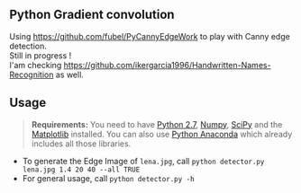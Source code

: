 Python Gradient convolution
----------------------

Using  https://github.com/fubel/PyCannyEdgeWork to play with Canny edge detection.  
Still in progress !  
I'am checking https://github.com/ikergarcia1996/Handwritten-Names-Recognition as well.

Usage
-----

> **Requirements:**
> You need to have [Python 2.7](https://www.python.org/), [Numpy](http://www.numpy.org/), [SciPy](https://www.scipy.org/) and the [Matplotlib](http://matplotlib.org/) installed.
> You can also use [Python Anaconda](https://www.continuum.io/downloads) which already includes all those libraries.

- To generate the Edge Image of ``lena.jpg``, call `python detector.py lena.jpg 1.4 20 40 --all TRUE`
- For general usage, call ``python detector.py -h``
